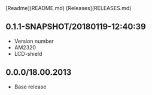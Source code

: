 <link href="../site.css" rel="stylesheet"></link>
[Readme](README.md) [Releases](RELEASES.md)

## 0.1.1-SNAPSHOT/20180119-12:40:39

- Version number
- AM2320
- LCD-shield

## 0.0.0/18.00.2013

- Base release
